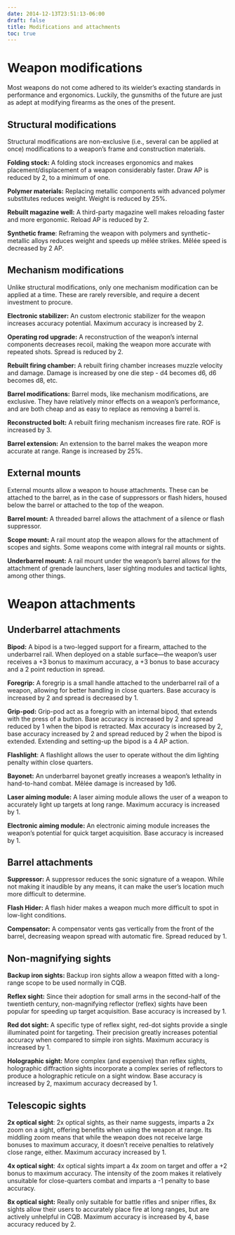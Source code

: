 ```yaml
---
date: 2014-12-13T23:51:13-06:00
draft: false
title: Modifications and attachments
toc: true
---
```

# Weapon modifications
Most weapons do not come adhered to its wielder’s exacting standards in performance and ergonomics. Luckily, the gunsmiths of the future are just as adept at modifying firearms as the ones of the present.

## Structural modifications
Structural modifications are non-exclusive (i.e., several can be applied at once) modifications to a weapon’s frame and construction materials.

**Folding stock:** A folding stock increases ergonomics and makes placement/displacement of a weapon considerably faster. Draw AP is reduced by 2, to a minimum of one.

**Polymer materials:** Replacing metallic components with advanced polymer substitutes reduces weight. Weight is reduced by 25%.

**Rebuilt magazine well:** A third-party magazine well makes reloading faster and more ergonomic. Reload AP is reduced by 2.

**Synthetic frame**: Reframing the weapon with polymers and synthetic-metallic alloys reduces weight and speeds up mêlée strikes. Mêlée speed is decreased by 2 AP.

## Mechanism modifications
Unlike structural modifications, only one mechanism modification can be applied at a time. These are rarely reversible, and require a decent investment to procure.

**Electronic stabilizer:** An custom electronic stabilizer for the weapon increases accuracy potential. Maximum accuracy is increased by 2.

**Operating rod upgrade:** A reconstruction of the weapon’s internal components decreases recoil, making the weapon more accurate with repeated shots. Spread is reduced by 2.

**Rebuilt firing chamber:** A rebuilt firing chamber increases muzzle velocity and damage. Damage is increased by one die step - d4 becomes d6, d6 becomes d8, etc.

**Barrel modifications:** Barrel mods, like mechanism modifications, are exclusive. They have relatively minor effects on a weapon’s performance, and are both cheap and as easy to replace as removing a barrel is.

**Reconstructed bolt:** A rebuilt firing mechanism increases fire rate. ROF is increased by 3.

**Barrel extension:** An extension to the barrel makes the weapon more accurate at range. Range is increased by 25%.

## External mounts
External mounts allow a weapon to house attachments. These can be attached to the barrel, as in the case of suppressors or flash hiders, housed below the barrel or attached to the top of the weapon.

**Barrel mount:** A threaded barrel allows the attachment of a silence or flash suppressor.

**Scope mount:** A rail mount atop the weapon allows for the attachment of scopes and sights. Some weapons come with integral rail mounts or sights.

**Underbarrel mount:** A rail mount under the weapon’s barrel allows for the attachment of grenade launchers, laser sighting modules and tactical lights, among other things.

# Weapon attachments
## Underbarrel attachments

**Bipod:** A bipod is a two-legged support for a firearm, attached to the underbarrel rail. When deployed on a stable surface—the weapon’s user receives a +3 bonus to maximum accuracy, a +3 bonus to base accuracy and a 2 point reduction in spread.

**Foregrip:** A foregrip is a small handle attached to the underbarrel rail of a weapon, allowing for better handling in close quarters. Base accuracy is increased by 2 and spread is decreased by 1.

**Grip-pod:** Grip-pod act as a foregrip with an internal bipod, that extends with the press of a button. Base accuracy is increased by 2 and spread reduced by 1 when the bipod is retracted. Max accuracy is increased by 2, base accuracy increased by 2 and spread reduced by 2 when the bipod is extended.
Extending and setting-up the bipod is a 4 AP action.

**Flashlight**: A flashlight allows the user to operate without the dim lighting penalty within close quarters.

**Bayonet:** An underbarrel bayonet greatly increases a weapon’s lethality in hand-to-hand combat. Mêlée damage is increased by 1d6.

**Laser aiming module:** A laser aiming module allows the user of a weapon to accurately light up targets at long range. Maximum accuracy is increased by 1.

**Electronic aiming module:** An electronic aiming module increases the weapon’s potential for quick target acquisition. Base accuracy is increased by 1.

## Barrel attachments

**Suppressor:** A suppressor reduces the sonic signature of a weapon. While not making it inaudible by any means, it can make the user’s location much more difficult to determine.

**Flash Hider:** A flash hider makes a weapon much more difficult to spot in low-light conditions.

**Compensator:** A compensator vents gas vertically from the front of the barrel, decreasing weapon spread with automatic fire. Spread reduced by 1.

## Non-magnifying sights

**Backup iron sights:** Backup iron sights allow a weapon fitted with a long-range scope to be used normally in CQB.

**Reflex sight:** Since their adoption for small arms in the second-half of the twentieth century, non-magnifying reflector (reflex) sights have been popular for speeding up target acquisition. Base accuracy is increased by 1.

**Red dot sight:** A specific type of reflex sight, red-dot sights provide a single illuminated point for targeting. Their precision greatly increases potential accuracy when compared to simple iron sights. Maximum accuracy is increased by 1.

**Holographic sight:** More complex (and expensive) than reflex sights, holographic diffraction sights incorporate a complex series of reflectors to produce a holographic reticule on a sight window. Base accuracy is increased by 2, maximum accuracy decreased by 1.

## Telescopic sights
**2x optical sight**: 2x optical sights, as their name suggests, imparts a 2x zoom on a sight, offering benefits when using the weapon at range. Its middling zoom means that while the weapon does not receive large bonuses to maximum accuracy, it doesn’t receive penalties to relatively close range, either. Maximum accuracy increased by 1.

**4x optical sight**: 4x optical sights impart a 4x zoom on target and offer a +2 bonus to maximum accuracy. The intensity of the zoom makes it relatively unsuitable for close-quarters combat and imparts a -1 penalty to base accuracy.

**8x optical sight:** Really only suitable for battle rifles and sniper rifles, 8x sights allow their users to accurately place fire at long ranges, but are actively unhelpful in CQB. Maximum accuracy is increased by 4, base accuracy reduced by 2.
